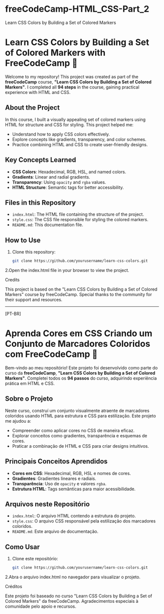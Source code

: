 # freeCodeCamp-HTML_CSS-Part_2
Learn CSS Colors by Building a Set of Colored Markers

# Learn CSS Colors by Building a Set of Colored Markers with FreeCodeCamp 🎨

Welcome to my repository! This project was created as part of the **freeCodeCamp** course, **"Learn CSS Colors by Building a Set of Colored Markers"**. I completed all **94 steps** in the course, gaining practical experience with HTML and CSS.

## About the Project
In this course, I built a visually appealing set of colored markers using HTML for structure and CSS for styling. This project helped me:
- Understand how to apply CSS colors effectively.
- Explore concepts like gradients, transparency, and color schemes.
- Practice combining HTML and CSS to create user-friendly designs.

## Key Concepts Learned
- **CSS Colors**: Hexadecimal, RGB, HSL, and named colors.
- **Gradients**: Linear and radial gradients.
- **Transparency**: Using `opacity` and `rgba` values.
- **HTML Structure**: Semantic tags for better accessibility.

## Files in this Repository
- `index.html`: The HTML file containing the structure of the project.
- `style.css`: The CSS file responsible for styling the colored markers.
- `README.md`: This documentation file.

## How to Use
1. Clone this repository:
   ```bash
   git clone https://github.com/yourusername/learn-css-colors.git
   
2.Open the index.html file in your browser to view the project.

Credits

This project is based on the "Learn CSS Colors by Building a Set of Colored Markers" course by freeCodeCamp. Special thanks to the community for their support and resources.

---------------------------------------------------------------------

[PT-BR]

# Aprenda Cores em CSS Criando um Conjunto de Marcadores Coloridos com FreeCodeCamp 🎨

Bem-vindo ao meu repositório! Este projeto foi desenvolvido como parte do curso da **freeCodeCamp**, **"Learn CSS Colors by Building a Set of Colored Markers"**. Completei todos os **94 passos** do curso, adquirindo experiência prática em HTML e CSS.

## Sobre o Projeto
Neste curso, construí um conjunto visualmente atraente de marcadores coloridos usando HTML para estrutura e CSS para estilização. Este projeto me ajudou a:
- Compreender como aplicar cores no CSS de maneira eficaz.
- Explorar conceitos como gradientes, transparência e esquemas de cores.
- Praticar a combinação de HTML e CSS para criar designs intuitivos.

## Principais Conceitos Aprendidos
- **Cores em CSS**: Hexadecimal, RGB, HSL e nomes de cores.
- **Gradientes**: Gradientes lineares e radiais.
- **Transparência**: Uso de `opacity` e valores `rgba`.
- **Estrutura HTML**: Tags semânticas para maior acessibilidade.

## Arquivos neste Repositório
- `index.html`: O arquivo HTML contendo a estrutura do projeto.
- `style.css`: O arquivo CSS responsável pela estilização dos marcadores coloridos.
- `README.md`: Este arquivo de documentação.

## Como Usar
1. Clone este repositório:
   ```bash
   git clone https://github.com/yourusername/learn-css-colors.git

2.Abra o arquivo index.html no navegador para visualizar o projeto.

Créditos

Este projeto foi baseado no curso "Learn CSS Colors by Building a Set of Colored Markers" da freeCodeCamp. Agradecimentos especiais à comunidade pelo apoio e recursos.
